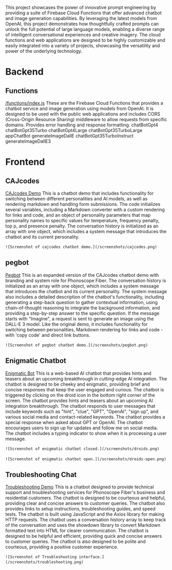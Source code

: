 This project showcases the power of innovative prompt engineering by providing a suite of 
Firebase Cloud Functions that offer advanced chatbot and image generation capabilities. By leveraging the latest models from OpenAI, this project demonstrates how thoughtfully crafted prompts can unlock the full potential of large language models, enabling a diverse range of intelligent conversational experiences and creative imagery.
The cloud functions and web applications are designed to be highly customizable and easily integrated into a variety of projects, showcasing the versatility and power of the underlying technology.

# Backend 

## Functions 
[/functions/index.js](/functions/index.html)
    These are the Firebase Cloud Functions that provides a chatbot service and image generation using models from OpenAI. It is designed to be used with the public web applications and includes CORS (Cross-Origin Resource Sharing) middleware to allow requests from specific domains. Provides error handling and response formatting.
            chatBotGpt4
            chatBotGpt35Turbo
            chatBotGpt4Large
            chatBotGpt35TurboLarge
            appChatBot
            generateImageDallE
            chatBotGpt35TurboInstruct
            generateImageDallE3

# Frontend

## CAJcodes
[CAJcodes Demo](/public/index.html)
    This is a chatbot demo that includes functionality for switching between different personalities and AI models, as well as rendering markdown and handling form submissions.
    The code initializes several variables, including a Markdown converter with a custom rendering for links and code, and an object of personality parameters that map personality names to specific values for temperature, frequency penalty, top p, and presence penalty.
    The conversation history is initialized as an array with one object, which includes a system message that introduces the chatbot and its current personality.

    ![Screenshot of cajcodes chatbot demo.](/screenshots/cajcodes.png) 

## pegbot
[Pegbot](/public/pegbot.html)
    This is an expanded version of the CAJcodes chatbot demo with branding and system role for Phonoscope Fiber. 
    The conversation history is initialized as an array with one object, which includes a system message that introduces the chatbot and its current personality. The system message also includes a detailed description of the chatbot's functionality, including generating a step-back question to gather contextual information, using chain-of-thought reasoning to integrate the background information, and providing a step-by-step answer to the specific question.
    If the message starts with "Imagine", a request is sent to generate an image using the DALL-E 3 model.
    Like the original demo, it includes functionality for switching between personalities, Markdown rendering for links and code - with 'copy code' and direct link buttons.

    ![Screenshot of pegbot chatbot demo.](/screenshots/pegbot.png) 

## Enigmatic Chatbot
[Enigmatic Bot](/public/enigmatic-bot.html)
    This is a web-based AI chatbot that provides hints and teasers about an upcoming breakthrough in cutting-edge AI integration. The chatbot is designed to be cheeky and enigmatic, providing brief and concise responses that keep the user engaged and curious.
            The chatbot is triggered by clicking on the droid icon in the bottom right corner of the screen.
            The chatbot provides hints and teasers about an upcoming AI integration breakthrough.
            The chatbot responds to user messages that include keywords such as "hint", "clue", "GPT", "OpenAI", "sign up", and various social media and contact-related keywords.
            The chatbot provides a special response when asked about GPT or OpenAI.
            The chatbot encourages users to sign up for updates and follow me on social media.
            The chatbot includes a typing indicator to show when it is processing a user message.

    ![Screenshot of enigmatic chatbot closed.](/screenshots/droids.png) 

    ![Screenshot of enigmatic chatbot open.](/screenshots/droids-open.png) 
    
## Troubleshooting Chat
[Troubleshooting Demo](/public/troubleshooting.html)
    This is a chatbot designed to provide technical support and troubleshooting services for Phonoscope Fiber's business and residential customers. The chatbot is designed to be courteous and helpful, providing clear and concise answers to customer queries. The chatbot also provides links to setup instructions, troubleshooting guides, and speed tests.
    The chatbot is built using JavaScript and the Axios library for making HTTP requests. The chatbot uses a conversation history array to keep track of the conversation and uses the showdown library to convert Markdown formatted text into HTML for clearer communication.
    The chatbot is designed to be helpful and efficient, providing quick and concise answers to customer queries. The chatbot is also designed to be polite and courteous, providing a positive customer experience.

    ![Screenshot of Troubleshooting interface.](/screenshots/troubleshooting.png) 
